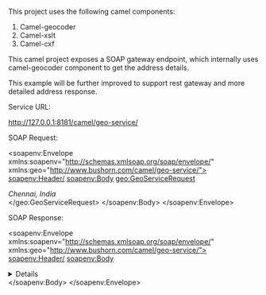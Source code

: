 This project uses the following camel components:

1. Camel-geocoder
2. Camel-xslt
3. Camel-cxf

This camel project exposes a SOAP gateway endpoint, which internally uses camel-geocoder component to get the address details. 

This example will be further improved to support rest gateway and more detailed address response. 

Service URL:

http://127.0.0.1:8181/camel/geo-service/

SOAP Request:

<soapenv:Envelope xmlns:soapenv="http://schemas.xmlsoap.org/soap/envelope/" xmlns:geo="http://www.bushorn.com/camel/geo-service/">
   <soapenv:Header/>
   <soapenv:Body>
      <geo:GeoServiceRequest>
         <address>Chennai, India</address>
      </geo:GeoServiceRequest>
   </soapenv:Body>
</soapenv:Envelope>

SOAP Response:

<soapenv:Envelope xmlns:soapenv="http://schemas.xmlsoap.org/soap/envelope/" xmlns:geo="http://www.bushorn.com/camel/geo-service/">
   <soapenv:Header/>
   <soapenv:Body>
      <GeoServiceResponse>
         <details>13.0826802,80.27071840000001</details>
      </GeoServiceResponse>
   </soapenv:Body>
</soapenv:Envelope>

